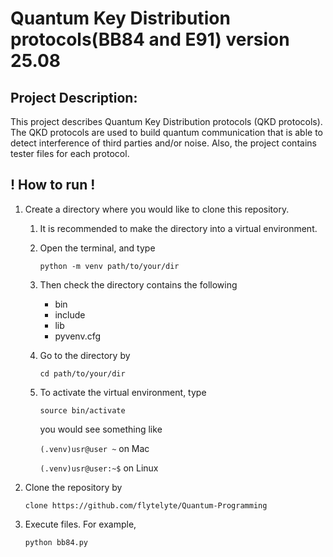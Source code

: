 # Quantum Key Distribution protocols(BB84 and E91) version 25.08

## Project Description:
  This project describes Quantum Key Distribution protocols (QKD protocols).
  The QKD protocols are used to build quantum communication that is able to detect interference of third parties and/or noise.
  Also, the project contains tester files for each protocol.

## ! How to run !
  1. Create a directory where you would like to clone this repository.
      1. It is recommended to make the directory into a virtual environment.      
      2. Open the terminal, and type
           
          `python -m venv path/to/your/dir`      
      3. Then check the directory contains the following
         * bin
         * include
         * lib
         * pyvenv.cfg
      4. Go to the directory by
     
          `cd path/to/your/dir`
      5. To activate the virtual environment, type
    
          `source bin/activate`

         you would see something like

         `(.venv)usr@user ~`  on Mac

         `(.venv)usr@user:~$` on Linux
  3. Clone the repository by
     
     `clone https://github.com/flytelyte/Quantum-Programming`

  5. Execute files. For example,

     `python bb84.py`
       
